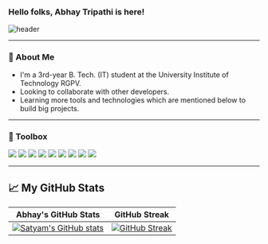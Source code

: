 ### Hello folks, Abhay Tripathi is here!

![header](https://user-images.githubusercontent.com/80106274/155994781-7c22a80e-99b6-4e2e-a288-a706e1818289.png)

---

### 🚀 About Me
- I'm a 3rd-year B. Tech. (IT) student at the University Institute of Technology RGPV.
- Looking to collaborate with other developers. 
- Learning more tools and technologies which are mentioned below to build big projects.

---

### 🧰 Toolbox
![](https://img.shields.io/badge/HTML5-E34F26?style=for-the-badge&logo=html5&logoColor=white)
![](https://img.shields.io/badge/CSS3-1572B6?style=for-the-badge&logo=css3&logoColor=white)
![](https://img.shields.io/badge/JavaScript-F7DF1E?style=for-the-badge&logo=javascript&logoColor=black)
![](https://img.shields.io/badge/Bootstrap-fafafa?style=for-the-badge&logo=bootstrap&logoColor=563d73)
![](https://img.shields.io/badge/Tailwind_CSS-fafafa?style=for-the-badge&logo=tailwindcss&logoColor=38BDF8)
![](https://img.shields.io/badge/Firebase-fafafa?style=for-the-badge&logo=firebase&logoColor=FFA611)
![](https://img.shields.io/badge/Java-fafafa?style=for-the-badge&logo=java&logoColor=FFA611)
![](https://img.shields.io/badge/Git-3E2C00?style=for-the-badge&logo=git&logoColor=F1502F)
![](https://img.shields.io/badge/GitHub-fafafa?style=for-the-badge&logo=github&logoColor=4078c0)

---
  
## &#x1f4c8; My GitHub Stats
| Abhay's GitHub Stats | GitHub Streak |
| --- | --- |
[![Satyam's GitHub stats](https://github-readme-stats.vercel.app/api?username=abhaytripathi02&show_icons=true)](https://github.com/abhaytripathi02) | [![GitHub Streak](https://github-readme-streak-stats.herokuapp.com?user=abhaytripathi02)](https://github.com/abhaytripathi02) |
